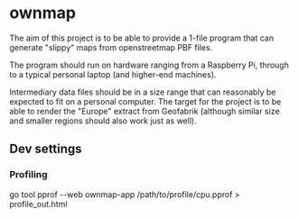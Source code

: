 # ownmap

The aim of this project is to be able to provide a 1-file program that can generate "slippy" maps from openstreetmap PBF files.

The program should run on hardware ranging from a Raspberry Pi, through to a typical personal laptop (and higher-end machines).

Intermediary data files should be in a size range that can reasonably be expected to fit on a personal computer. The target for the project is to be able to render the "Europe" extract from Geofabrik (although similar size and smaller regions should also work just as well).

## Dev settings

### Profiling

go tool pprof --web ownmap-app /path/to/profile/cpu.pprof > profile_out.html
